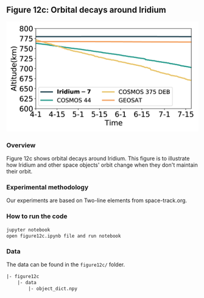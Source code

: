 ## Figure 12c: Orbital decays around Iridium

<div align=center><img src="./figure12c.png" width=""></div>

### Overview
Figure 12c shows orbital decays around Iridium.
This figure is to illustrate how Iridium and other space objects' orbit change when they don't maintain their orbit. 


### Experimental methodology
Our experiments are based on Two-line elements from space-track.org.


### How to run the code
```
jupyter notebook
open figure12c.ipynb file and run notebook
```

### Data
The data can be found in the `figure12c/` folder.

	|- figure12c
		|- data
			|- object_dict.npy